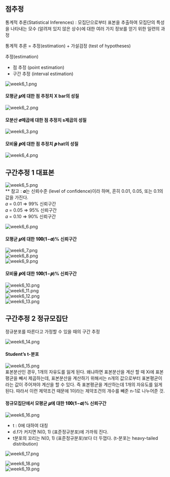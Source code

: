 ## 점추정

통계적 추론(Statistical Inferences) :  모집단으로부터 표본을 추출하여 모집단의 특성을 나타내는 모수 (알려져 있지 않은 상수)에 대한 여러 가지 정보를 얻기 위한 일련의 과정

통계적 추론 = 추정(estimation) + 가설검정 (test of hypotheses)

추정(estimation)
- 점 추정 (point estimation)
- 구간 추정 (interval estimation)

![week6_1.png](week6_1.png)

#### 모평균 𝝁에 대한 점 추정치 X bar의 성질

![week6_2.png](week6_2.png)


#### 모분산 𝝈제곱에 대한 점 추정치 s제곱의 성질

![week6_3.png](week6_3.png)

#### 모비율 𝒑에 대한 점 추정치 𝒑 hat의 성질

![week6_4.png](week6_4.png)

## 구간추정 1 대표본

![week6_5.png](week6_5.png)     
** 참고 : 𝜶는 신뢰수준 (level of confidence)이라 하며, 흔히 0.01, 0.05, 또는 0.1의 값을 가진다.    
𝛼 = 0.01 ⇒ 99% 신뢰구간      
𝛼 = 0.05 ⇒ 95% 신뢰구간      
𝛼 = 0.10 ⇒ 90% 신뢰구간     

![week6_6.png](week6_6.png)    

#### 모평균 𝝁에 대한 𝟏𝟎𝟎(𝟏−𝜶)% 신뢰구간

![week6_7.png](week6_7.png)      
![week6_8.png](week6_8.png)     
![week6_9.png](week6_9.png)     

#### 모비율 𝒑에 대한 𝟏𝟎𝟎(𝟏−𝒑)% 신뢰구간

![week6_10.png](week6_10.png)     
![week6_11.png](week6_11.png)     
![week6_12.png](week6_12.png)     
![week6_13.png](week6_13.png)     

## 구간추정 2 정규모집단

정규분포를 따른다고 가정할 수 있을 때의 구간 추정

![week6_14.png](week6_14.png)     


#### Student’s t-분포

![week6_15.png](week6_15.png)       
표본분산인 경우, 1개의 자유도를 잃게 된다.
왜냐하면 표본분산을 계산 할 때 Xi에 표본평균을 빼서 제곱하는데, 표본분산을 계산하기 위해서는 n개의 값으로부터 표본평균이라는 값이 주어져야 계산을 할 수 있다. 즉 표본평균을 계산하는데 1개의 자유도를 잃게 된다. 따라서 이런 제약조건 때문에 1이라는 제약조건의 개수를 빼준 n-1로 나누어준 것.

#### 정규모집단에서 모평균 𝝁에 대한 𝟏𝟎𝟎(𝟏−𝜶)% 신뢰구간

![week6_16.png](week6_16.png)      

- t : 0에 대하여 대칭   
- d.f가 커지면 N(0, 1) (표준정규분포)에 가까워 진다.
- t분포의 꼬리는 N(0, 1) (표준정규분포)보다 더 두껍다. (t-분포는 heavy-tailed distribution)

![week6_17.png](week6_17.png)      

![week6_18.png](week6_18.png)      
![week6_19.png](week6_19.png)      
